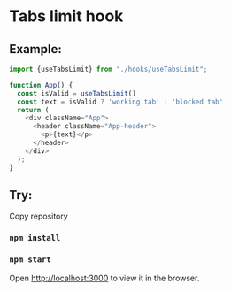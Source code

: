 # Tabs limit hook

## Example:
```js
import {useTabsLimit} from "./hooks/useTabsLimit";

function App() {
  const isValid = useTabsLimit()
  const text = isValid ? 'working tab' : 'blocked tab'
  return (
    <div className="App">
      <header className="App-header">
        <p>{text}</p>
      </header>
    </div>
  );
}
```


## Try:
Copy repository
### `npm install`
### `npm start`
Open [http://localhost:3000](http://localhost:3000) to view it in the browser.

